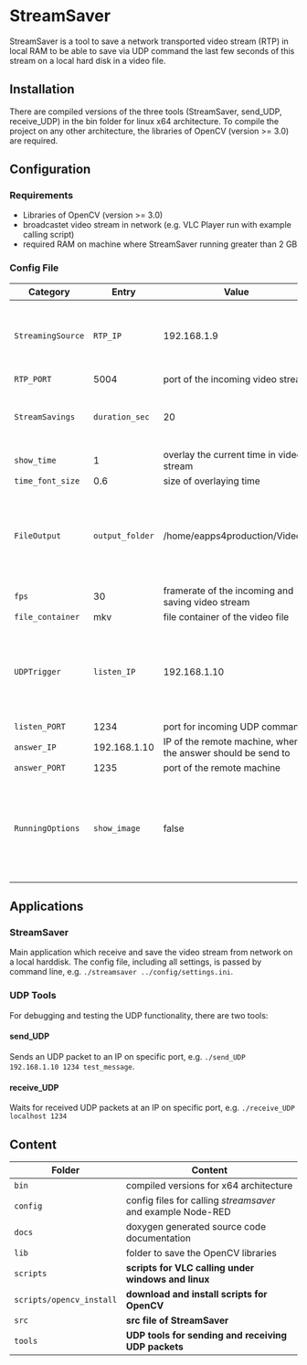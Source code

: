 # StreamSaver
StreamSaver is a tool to save a network transported video stream (RTP) in local RAM to be able to save via UDP command the last few seconds of this stream on a local hard disk in a video file.

## Installation
There are compiled versions of the three tools (StreamSaver, send_UDP, receive_UDP) in the bin folder for linux x64 architecture.
To compile the project on any other architecture, the libraries of OpenCV (version >= 3.0) are required.

## Configuration
### Requirements
* Libraries of OpenCV (version >= 3.0)
* broadcastet video stream in network (e.g. VLC Player run with example calling script)
* required RAM on machine where StreamSaver running greater than 2 GB

### Config File
Category | Entry | Value | Description
--- | --- | --- | ---
`StreamingSource` |`RTP_IP` | 192.168.1.9 | IP of the interface, where the RTP video stream comes in
 |`RTP_PORT` | 5004 | port of the incoming video stream
`StreamSavings` |`duration_sec` | 20 | video buffer in seconds - attention: depending on RAM!
 |`show_time` | 1 | overlay the current time in video stream
 |`time_font_size` | 0.6 | size of overlaying time
`FileOutput` |`output_folder` | /home/eapps4production/Videos/ | output folder of the video file on local machine; video is coded in H264
 |`fps` | 30 | framerate of the incoming and saving video stream
 |`file_container` | mkv | file container of the video file
`UDPTrigger` |`listen_IP` | 192.168.1.10 | IP of the interface, where StreamSaver is listening for incoming UDP commands
 |`listen_PORT` | 1234 | port for incoming UDP commands
 |`answer_IP` | 192.168.1.10 | IP of the remote machine, where the answer should be send to
 |`answer_PORT` | 1235 | port of the remote machine
`RunningOptions` |`show_image` | false | for debugging only - shows the current video stream on local machine

## Applications
### StreamSaver
Main application which receive and save the video stream from network on a local harddisk. The config file, including all settings, is passed by command line, e.g. `./streamsaver ../config/settings.ini`.

### UDP Tools
For debugging and testing the UDP functionality, there are two tools:
#### send_UDP
Sends an UDP packet to an IP on specific port, e.g. `./send_UDP 192.168.1.10 1234 test_message`.
#### receive_UDP
Waits for received UDP packets at an IP on specific port, e.g. `./receive_UDP localhost 1234`

## Content
Folder | Content
--- | ---
`bin` | compiled versions for x64 architecture
`config` | config files for calling *streamsaver* and example Node-RED
`docs` | doxygen generated source code documentation
`lib` | folder to save the OpenCV libraries
`scripts` | **scripts for VLC calling under windows and linux**
`scripts/opencv_install` | **download and install scripts for OpenCV**
`src` | **src file of StreamSaver**
`tools` | **UDP tools for sending and receiving UDP packets**